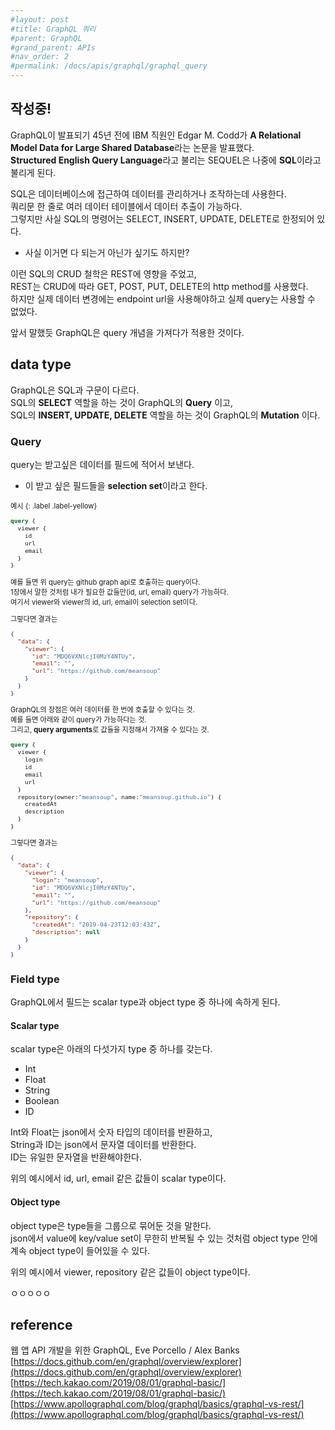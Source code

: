 ```yaml
---
#layout: post
#title: GraphQL 쿼리
#parent: GraphQL
#grand_parent: APIs
#nav_order: 2
#permalink: /docs/apis/graphql/graphql_query
---
```


## 작성중!



GraphQL이 발표되기 45년 전에 IBM 직원인 Edgar M. Codd가 **A Relational Model Data for Large Shared Database**라는 논문을 발표했다.  
**Structured English Query Language**라고 불리는 SEQUEL은 나중에 **SQL**이라고 불리게 된다.  

SQL은 데이터베이스에 접근하여 데이터를 관리하거나 조작하는데 사용한다.  
쿼리문 한 줄로 여러 데이터 테이블에서 데이터 추출이 가능하다.  
그렇지만 사실 SQL의 명령어는 SELECT, INSERT, UPDATE, DELETE로 한정되어 있다.  
- 사실 이거면 다 되는거 아닌가 싶기도 하지만?

이런 SQL의 CRUD 철학은 REST에 영향을 주었고,  
REST는 CRUD에 따라 GET, POST, PUT, DELETE의 http method를 사용했다.  
하지만 실제 데이터 변경에는 endpoint url을 사용해야하고 실제 query는 사용할 수 없었다.  

앞서 말했듯 GraphQL은 query 개념을 가져다가 적용한 것이다.

## data type

GraphQL은 SQL과 구문이 다르다.  
SQL의 **SELECT** 역할을 하는 것이 GraphQL의 **Query** 이고,  
SQL의 **INSERT, UPDATE, DELETE** 역할을 하는 것이 GraphQL의 **Mutation** 이다.  

### Query

query는 받고싶은 데이터를 필드에 적어서 보낸다.  
- 이 받고 싶은 필드들을 **selection set**이라고 한다.

<div class="code-example" markdown="1" style="font-size: 0.8em">
예시
{: .label .label-yellow}  


```graphql
query {
  viewer {
    id
    url
    email
  }
}
```

예를 들면 위 query는 github graph api로 호출하는 query이다.  
1장에서 말한 것처럼 내가 필요한 값들만(id, url, email) query가 가능하다.  
여기서 viewer와 viewer의 id, url, email이 selection set이다.

그렇다면 결과는
```json
{
  "data": {
    "viewer": {
      "id": "MDQ6VXNlcjI0MzY4NTUy",
      "email": "",
      "url": "https://github.com/meansoup"
    }
  }
}
```

GraphQL의 장점은 여러 데이터를 한 번에 호출할 수 있다는 것.  
예를 들면 아래와 같이 query가 가능하다는 것.  
그리고, **query arguments**로 값들을 지정해서 가져올 수 있다는 것.

```graphql
query { 
  viewer { 
    login
    id
    email
    url
  }
  repository(owner:"meansoup", name:"meansoup.github.io") {
    createdAt
    description
  }
}
```

그렇다면 결과는
```json
{
  "data": {
    "viewer": {
      "login": "meansoup",
      "id": "MDQ6VXNlcjI0MzY4NTUy",
      "email": "",
      "url": "https://github.com/meansoup"
    },
    "repository": {
      "createdAt": "2019-04-23T12:03:43Z",
      "description": null
    }
  }
}
```
</div>

### Field type

GraphQL에서 필드는 scalar type과 object type 중 하나에 속하게 된다.  

#### Scalar type

scalar type은 아래의 다섯가지 type 중 하나를 갖는다.
- Int
- Float
- String
- Boolean
- ID

Int와 Float는 json에서 숫자 타입의 데이터를 반환하고,  
String과 ID는 json에서 문자열 데이터를 반환한다.  
ID는 유일한 문자열을 반환해야한다.

위의 예시에서 id, url, email 같은 값들이 scalar type이다.  

#### Object type

object type은 type들을 그룹으로 묶어둔 것을 말한다.  
json에서 value에 key/value set이 무한히 반복될 수 있는 것처럼 object type 안에 계속 object type이 들어있을 수 있다.

위의 예시에서 viewer, repository 같은 값들이 object type이다.




ㅇㅇㅇㅇㅇ






<!-- 



query {
  viewer {
    id
    email
    following(first:2) {
      edges {
        node {
          id
          email
        }
      }
    }
    followers(first:2) {
      edges {
        node {
          id
          email
        }
      }
    }
  }
} -->



## reference

웹 앱 API 개발을 위한 GraphQL, Eve Porcello / Alex Banks  
[https://docs.github.com/en/graphql/overview/explorer](https://docs.github.com/en/graphql/overview/explorer)
[https://tech.kakao.com/2019/08/01/graphql-basic/](https://tech.kakao.com/2019/08/01/graphql-basic/)  
[https://www.apollographql.com/blog/graphql/basics/graphql-vs-rest/](https://www.apollographql.com/blog/graphql/basics/graphql-vs-rest/)  